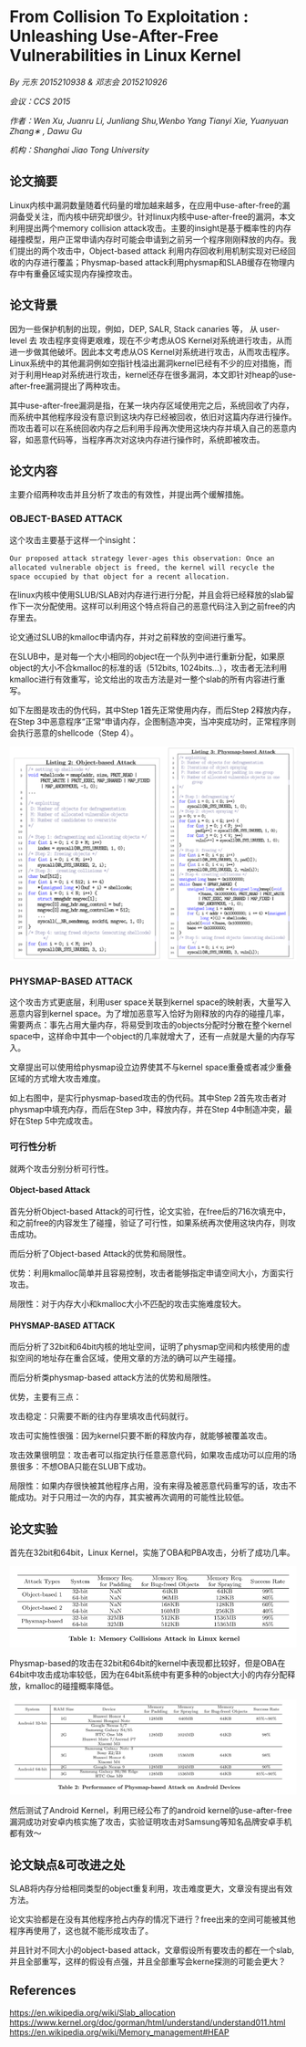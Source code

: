 # From Collision To Exploitation : Unleashing Use-After-Free Vulnerabilities in Linux Kernel

_By 元东 2015210938_
_& 邓志会 2015210926_

_会议：CCS 2015_

_作者：Wen Xu, Juanru Li, Junliang Shu,Wenbo Yang Tianyi Xie, Yuanyuan Zhang∗ , Dawu Gu_

_机构：Shanghai Jiao Tong University_

## 论文摘要
Linux内核中漏洞数量随着代码量的增加越来越多，在应用中use-after-free的漏洞备受关注，而内核中研究却很少。针对linux内核中use-after-free的漏洞，本文利用提出两个memory collision attack攻击。主要的insight是基于概率性的内存碰撞模型，用户正常申请内存时可能会申请到之前另一个程序刚刚释放的内存。我们提出的两个攻击中，Object-based attack 利用内存回收利用机制实现对已经回收的内存进行覆盖；Physmap-based attack利用physmap和SLAB缓存在物理内存中有重叠区域实现内存操控攻击。

## 论文背景
因为一些保护机制的出现，例如，DEP, SALR, Stack canaries 等， 从 user-level 去 攻击程序变得更艰难，现在不少考虑从OS Kernel对系统进行攻击，从而进一步做其他破坏。因此本文考虑从OS Kernel对系统进行攻击，从而攻击程序。Linux系统中的其他漏洞例如空指针栈溢出漏洞kernel已经有不少的应对措施，而对于利用Heap对系统进行攻击，kernel还存在很多漏洞，本文即针对heap的use-after-free漏洞提出了两种攻击。

其中use-after-free漏洞是指，在某一块内存区域使用完之后，系统回收了内存，而系统中其他程序段没有意识到这块内存已经被回收，依旧对这篇内存进行操作。而攻击着可以在系统回收内存之后利用手段再次使用这块内存并填入自己的恶意内容，如恶意代码等，当程序再次对这块内存进行操作时，系统即被攻击。

## 论文内容
主要介绍两种攻击并且分析了攻击的有效性，并提出两个缓解措施。

### OBJECT-BASED ATTACK
这个攻击主要基于这样一个insight：
```
Our proposed attack strategy lever-ages this observation: Once an allocated vulnerable object is freed, the kernel will recycle the space occupied by that object for a recent allocation.
```
在linux内核中使用SLUB/SLAB对内存进行进行分配，并且会将已经释放的slab留作下一次分配使用。这样可以利用这个特点将自己的恶意代码注入到之前free的内存里去。

论文通过SLUB的kmalloc申请内存，并对之前释放的空间进行重写。

在SLUB中，是对每一个大小相同的object在一个队列中进行重新分配，如果原object的大小不合kmalloc的标准的话（512bits, 1024bits...），攻击者无法利用kmalloc进行有效重写，论文给出的攻击方法是对一整个slab的所有内容进行重写。

如下左图是攻击的伪代码，其中Step 1首先正常使用内存，而后Step 2释放内存，在Step 3中恶意程序“正常“申请内存，企图制造冲突，当冲突成功时，正常程序则会执行恶意的shellcode（Step 4）。

![use_after_free][use_after_fee_pic]

### PHYSMAP-BASED ATTACK
这个攻击方式更底层，利用user space关联到kernel space的映射表，大量写入恶意内容到kernel space。为了增加恶意写入恰好为刚释放的内存的碰撞几率，需要两点：事先占用大量内存，将易受到攻击的objects分配时分散在整个kernel space中，这样命中其中一个object的几率就增大了，还有一点就是大量的内存写入。

文章提出可以使用给physmap设立边界使其不与kernel space重叠或者减少重叠区域的方式增大攻击难度。

如上右图中，是实行physmap-based攻击的伪代码。其中Step 2首先攻击者对physmap中填充内存，而后在Step 3中，释放内存，并在Step 4中制造冲突，最好在Step 5中完成攻击。

### 可行性分析
就两个攻击分别分析可行性。

#### Object-based Attack
首先分析Object-based Attack的可行性，论文实验，在free后的716次填充中，和之前free的内容发生了碰撞，验证了可行性，如果系统再次使用这块内存，则攻击成功。

而后分析了Object-based Attack的优势和局限性。

优势：利用kmalloc简单并且容易控制，攻击者能够指定申请空间大小，方面实行攻击。

局限性：对于内存大小和kmalloc大小不匹配的攻击实施难度较大。

#### PHYSMAP-BASED ATTACK
而后分析了32bit和64bit内核的地址空间，证明了physmap空间和内核使用的虚拟空间的地址存在重合区域，使用文章的方法的确可以产生碰撞。

而后分析类physmap-based attack方法的优势和局限性。

优势，主要有三点：

攻击稳定：只需要不断的往内存里填攻击代码就行。

攻击可实施性很强：因为kernel只要不断的释放内存，就能够被覆盖攻击。

攻击效果很明显：攻击者可以指定执行任意恶意代码，如果攻击成功可以应用的场景很多：不想OBA只能在SLUB下成功。

局限性：如果内存很快被其他程序占用，没有来得及被恶意代码重写的话，攻击不能成功。对于只用过一次的内存，其实被再次调用的可能性比较低。

## 论文实验

首先在32bit和64bit，Linux Kernel，实施了OBA和PBA攻击，分析了成功几率。

![uaf_exp1][uaf_exp1]

Physmap-based的攻击在32bit和64bit的kernel中表现都比较好，但是OBA在64bit中攻击成功率较低，因为在64bit系统中有更多种的object大小的内存分配释放，kmalloc的碰撞概率降低。

![uaf_exp2][uaf_exp2]

然后测试了Android Kernel，利用已经公布了的android kernel的use-after-free漏洞成功对安卓内核实施了攻击，实验证明攻击对Samsung等知名品牌安卓手机都有效～

## 论文缺点&可改进之处
SLAB将内存分给相同类型的object重复利用，攻击难度更大，文章没有提出有效方法。

论文实验都是在没有其他程序抢占内存的情况下进行？free出来的空间可能被其他程序再使用了，这也就不能形成攻击了。

并且针对不同大小的object-based attack，文章假设所有要攻击的都在一个slab,并且全部重写，这样的假设有点强，并且全部重写会kerne探测的可能会更大？

## References

https://en.wikipedia.org/wiki/Slab_allocation
https://www.kernel.org/doc/gorman/html/understand/understand011.html
https://en.wikipedia.org/wiki/Memory_management#HEAP

[use_after_fee_pic]:https://raw.githubusercontent.com/Doffery/v9-cpu/master/root/usr/paper_report/pic/use_after_free_attack.png

[uaf_exp1]:https://raw.githubusercontent.com/Doffery/v9-cpu/master/root/usr/paper_report/pic/uaf_exp1.png

[uaf_exp2]:https://raw.githubusercontent.com/Doffery/v9-cpu/master/root/usr/paper_report/pic/uaf_exp2.png
